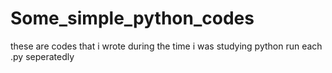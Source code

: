 # Some_simple_python_codes
these are codes that i wrote during the time i was studying python
run each .py seperatedly
